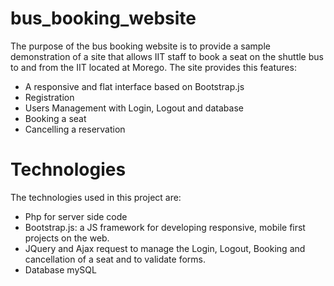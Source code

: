 bus_booking_website
===================

The purpose of the bus booking website is to provide a sample demonstration of a site that allows IIT staff to book a seat on the shuttle bus to and from the IIT located at Morego.
The site provides this features:

* A responsive and flat interface based on Bootstrap.js
* Registration
* Users Management with Login, Logout and database
* Booking a seat
* Cancelling a reservation

Technologies
===================
The technologies used in this project are:

* Php for server side code
* Bootstrap.js: a JS framework for developing responsive, mobile first projects on the web.
* JQuery and Ajax request to manage the Login, Logout, Booking and cancellation of a seat and to validate forms.
* Database mySQL 
